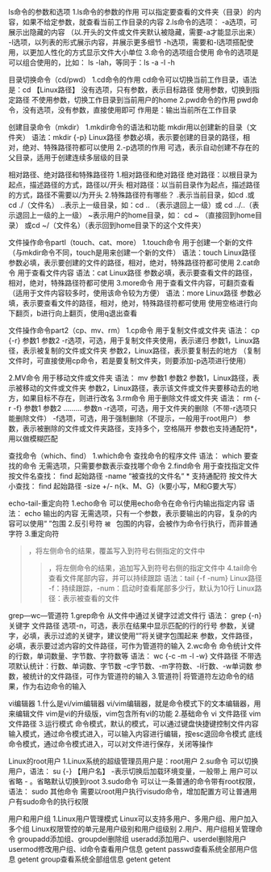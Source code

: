 ls命令的参数和选项
1.ls命令的参数的作用
可以指定要查看的文件夹（目录）的内容，如果不给定参数，就查看当前工作目录的内容
2.ls命令的选项：
 -a选项，可展示出隐藏的内容
（以.开头的文件或文件夹默认被隐藏，需要-a才能显示出来）
 -l选项，以列表的形式展示内容，并展示更多细节
-h选项，需要和-l选项搭配使用，以更加人性化的方式显示文件大小单位
3.命令的选项组合使用
 命令的选项是可以组合使用的，比如： ls  -lah，等同于：ls -a -l -h


 目录切换命令（cd/pwd）
1.cd命令的作用
  cd命令可以切换当前工作目录，语法是：cd 【Linux路径】
没有选项，只有参数，表示目标路径
使用参数，切换到指定路径
不使用参数，切换工作目录到当前用户的home 
2.pwd命令的作用
 pwd命令，没有选项，没有参数，直接使用即可
作用是：输出当前所在工作目录


创建目录命令（mkdir）
1.mkdir命令的语法和功能
 mkdir用以创建新的目录（文件夹）
语法：mkdir {-p}  Linux路径
参数必填，表示要创建的目录的路径，相对，绝对、特殊路径符都可以使用
2.-p选项的作用
 可选，表示自动创建不存在的父目录，适用于创建连续多层级的目录


相对路径、绝对路径和特殊路径符
1.相对路径和绝对路径
 绝对路径：以根目录为起点，描述路径的方式，路径以/开头
相对路径：以当前目录作为起点，描述路径的方式，路径不需要以/为开头
2.特殊路径符有哪些？
  .表示当前目录，如cd .或cd  ./（文件名）
  ..表示上一级目录，如：cd .. （表示退回上一级）或 cd ../..（表示退回上一级的上一级）
  ~表示用户的home目录，如： cd  ~ （直接回到home目录） 或cd  ~/（文件名）（表示回到home目录下的这个文件夹）



文件操作命令partl（touch、cat、more）
1.touch命令
 用于创建一个新的文件（与mkdir命令不同，touch是用来创建一个新的文件）
语法：touch  Linux路径
参数必填，表示要创建的文件的路径，相对，绝对，特殊路径符都可使用
2.cat命令
 用于查看文件内容
语法：cat  Linux路径
参数必填，表示要查看文件的路径，相对，绝对，特殊路径符都可使用
3.more命令
 用于查看文件内容，可翻页查看（适用于文件内容较多时，使用该命令较为方便）
语法：more  Linux路径
参数必填，表示要查看文件的路径，相对，绝对，特殊路径符都可使用
使用空格进行向下翻页，b进行向上翻页，使用q退出查看



文件操作命令part2（cp、mv、rm）
1.cp命令
 用于复制文件或文件夹
语法： cp  {-r}  参数1  参数2
-r选项，可选，用于复制文件夹使用，表示递归
参数1，Linux路径，表示被复制的文件或文件夹
参数2，Linux路径，表示要复制去的地方
（复制文件时，可直接使用cp命令，若是要复制文件夹，则要添加-p选项进行使用）
  
2.MV命令
 用于移动文件或文件夹
语法：  mv  参数1  参数2 
参数1，Linux路径，表示被移动的文件或文件夹
参数2，Linux路径，表示该文件或文件夹要移动去的地方，如果目标不存在，则进行改名
3.rm命令
 用于删除文件或文件夹
语法： rm  {-r  -f}  参数1 参数2  .........  参数n
-r选项，可选，用于文件夹的删除（不带-r选项只能删除文件）
-f选项，可选，用于强制删除（不提示，一般用于root用户）
参数，表示被删除的文件或文件夹路径，支持多个，空格隔开
参数也支持通配符*，用以做模糊匹配

查找命令（which、find）
1.which命令
 查找命令的程序文件
语法： which  要查找的命令
无需选项，只需要参数表示查找哪个命令
2.find命令
 用于查找指定文件
按文件名查找： find  起始路径  -name  “被查找的文件名“
     * 支持通配符
 按文件大小查找：  find  起始路径   -size  +/- n{k、M、G}（k要小写，M和G要大写）



echo-tail-重定向符
1.echo命令
 可以使用echo命令在命令行内输出指定内容
语法： echo   输出的内容
无需选项，只有一个参数，表示要输出的内容，复杂的内容可以使用“ ”包围
2.反引号符  `
 被  ` 包围的内容，会被作为命令行执行，而非普通字符
3.重定向符
 >，将左侧命令的结果，覆盖写入到符号右侧指定的文件中
>>，将左侧命令的结果，追加写入到符号右侧的指定文件中
4.tail命令
 查看文件尾部内容，并可以持续跟踪
语法：tail  {-f  -num}  Linux路径
-f：持续跟踪，-num：启动时查看尾部多少行，默认为10行
Linux路径：表示被查看的文件



grep—wc—管道符
1.grep命令
 从文件中通过关键字过滤文件行
 语法： grep  {-n}  关键字   文件路径
 选项-n，可选，表示在结果中显示匹配的行的行号
 参数，关键字，必填，表示过滤的关键字，建议使用“”将关键字包围起来
 参数，文件路径，必填，表示要过滤内容的文件路径，可作为管道符的输入
2.wc命令
 命令统计文件的行数，单词数量、字节数、字符数等
 语法：  wc  {-c  -m  -l   -w}  文件路径
 不带选项默认统计：行数、单词数、字节数
-c字节数、-m字符数、-l行数、-w单词数
参数，被统计的文件路径，可作为管道符的输入
3.管道符|
 将管道符左边命令的结果，作为右边命令的输入



vi编辑器
1.什么是vi/vim编辑器
vi/vim编辑器，就是命令模式下的文本编辑器，用来编辑文件
vim是vi的升级版，vim包含所有vi的功能
2.基础命令
  vi   文件路径
  vim  文件路径
3.运行模式
 命令模式，默认的模式，可以通过键盘快捷键控制文件内容
输入模式，通过命令模式进入，可以输入内容进行编辑，按esc退回命令模式
底线命令模式，通过命令模式进入，可以对文件进行保存，关闭等操作



Linux的root用户
1.Linux系统的超级管理员用户是：root用户
2.su命令
 可以切换用户，语法：  su  {-}  【用户名】
-表示切换后加载环境变量，一般带上
用户可以省略 - 。省略默认切换到root
3.sudo命令
 可以让一条普通的命令带有root权限，语法：  sudo   其他命令
需要以root用户执行visudo命令，增加配置方可让普通用户有sudo命令的执行权限



用户和用户组
1.Linux用户管理模式
 Linux可以支持多用户、多用户组、用户加入多个组
Linux权限管控的单元是用户级别和用户组级别
2.用户、用户组相关管理命令
 groupadd添加组、groupdel删除组
useradd添加用户、userdel删除用户
usermod修改用户组、id命令查看用户信息
getent passwd查看系统全部用户信息
getent group查看系统全部组信息
getent
getent